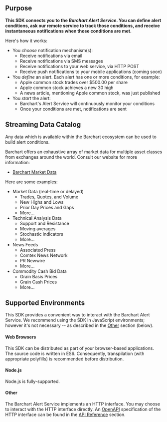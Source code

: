 ## Purpose

**This SDK connects you to the _Barchart Alert Service_. You can define alert conditions, ask our remote service to track those conditions, and receive instantaneous notifications when those conditions are met.**

Here's how it works:

* You _choose_ notification mechanism(s):
	* Receive notifications via email
	* Receive notifications via SMS messages
	* Receive notifications to your web service, via HTTP POST
	* Receive push notifications to your mobile applications (coming soon)
* You _define_ an alert. Each alert has one or more conditions, for example:
	* Apple common stock trades over $500.00 per share
	* Apple common stock achieves a new 30 high
	* A news article, mentioning Apple common stock, was just published
* You _start_ the alert:
	* Barchart's Alert Service will continuously monitor your conditions
	* Once your conditions are met, notifications are sent

## Streaming Data Catalog

Any data which is available within the Barchart ecosystem can be used to build alert conditions.

Barchart offers an exhaustive array of market data for multiple asset classes from exchanges around the world. Consult our website for more information:

* [Barchart Market Data](https://www.barchart.com/solutions/data/market)

Here are some examples:

* Market Data (real-time or delayed)
	* Trades, Quotes, and Volume
	* New Highs and Lows
	* Prior Day Prices and Gaps
	* More...
* Technical Analysis Data
	* Support and Resistance
	* Moving averages
	* Stochastic indicators
	* More...
* News Feeds
	* Associated Press
	* Comtex News Network
	* PR Newwire
	* More...
* Commodity Cash Bid Data
	* Grain Basis Prices
	* Grain Cash Prices
	* More...

## Supported Environments

This SDK provides a convenient way to interact with the Barchart Alert Service. We recommend using the SDK in JavaScript environments; however it's not necessary -- as described in the [Other](#other) section (below).

#### Web Browsers

This SDK can be distributed as part of your browser-based applications. The source code is written in ES6. Consequently, transpilation (with appropriate polyfills) is recommended before distribution.

#### Node.js

Node.js is fully-supported.

#### Other

The Barchart Alert Service implements an HTTP interface. You may choose to interact with the HTTP interface directly. An [OpenAPI](https://www.openapis.org/) specification of the HTTP interface can be found in the [API Reference](/content/api) section.



